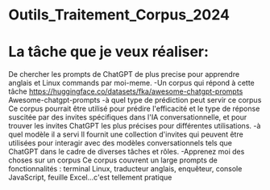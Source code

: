 # Outils_Traitement_Corpus_2024


# La tâche que je veux réaliser: 
De chercher les prompts de ChatGPT de plus precise pour apprendre anglais et Linux commands par moi-meme.
-Un corpus qui répond à cette tâche
https://huggingface.co/datasets/fka/awesome-chatgpt-prompts Awesome-chatgpt-prompts
-à quel type de prédiction peut servir ce corpus
Ce corpus pourrait être utilisé pour prédire l'efficacité et le type de réponse suscitée par des invites spécifiques dans l'IA conversationnelle, et pour trouver les invites ChatGPT les plus précises pour différentes utilisations.
-à quel modèle il a servi
Il fournit une collection d'invites qui peuvent être utilisées pour interagir avec des modèles conversationnels tels que ChatGPT dans le cadre de diverses tâches et rôles. 
-Apprenez moi des choses sur un corpus
Ce corpus couvrent un large prompts de fonctionnalités : terminal Linux, traducteur anglais, enquêteur, console JavaScript, feuille Excel...c'est tellement pratique